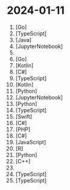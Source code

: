 # 2024-01-11

1. [](https://github.comundefined "Convert Github Copilot to ChatGPT") [Go]
2. [](https://github.comundefined "The open-source AI chat app for everyone.") [TypeScript]
3. [](https://github.comundefined "LSPosed Framework") [Java]
4. [](https://github.comundefined "Free Data Engineering course!") [JupyterNotebook]
5. [](https://github.comundefined "A curated awesome list of lists of interview questions. Feel free to contribute! 🎓") 
6. [](https://github.comundefined "A tool for exploring each layer in a docker image") [Go]
7. [](https://github.comundefined "A Kernel based root solution for Android") [Kotlin]
8. [](https://github.comundefined "一键自动化 下载、安装、激活 Office 的利器。") [C#]
9. [](https://github.comundefined "a very good whiteboard") [TypeScript]
10. [](https://github.comundefined "Revival of removed source extensions for the Tachiyomi app.") [Kotlin]
11. [](https://github.comundefined "Dev tool that writes scalable apps from scratch while the developer oversees the implementation") [Python]
12. [](https://github.comundefined "Reference implementation of Mistral AI 7B v0.1 model.") [JupyterNotebook]
13. [](https://github.comundefined "A natural language interface for computers") [Python]
14. [](https://github.comundefined "Virtual whiteboard for sketching hand-drawn like diagrams") [TypeScript]
15. [](https://github.comundefined "📸 A powerful, high-performance React Native Camera library.") [Swift]
16. [](https://github.comundefined "") [C#]
17. [](https://github.comundefined "Prior to making any Submission(s), you must sign an Adobe Contributor License Agreement, available here at: https://opensource.adobe.com/cla.html. All Submissions you make to Adobe Inc. and its affiliates, assigns and subsidiaries (collectively “Adobe”) are subject to the terms of the Adobe Contributor License Agreement.") [PHP]
18. [](https://github.comundefined "A Swiss Army knife for developers.") [C#]
19. [](https://github.comundefined "web development, streamlined") [JavaScript]
20. [](https://github.comundefined "") [R]
21. [](https://github.comundefined "This repository is for active development of the Azure SDK for Python. For consumers of the SDK we recommend visiting our public developer docs at https://docs.microsoft.com/python/azure/ or our versioned developer docs at https://azure.github.io/azure-sdk-for-python.") [Python]
22. [](https://github.comundefined "Modular ZK(Zero Knowledge) backend accelerated by GPU") [C++]
23. [](https://github.comundefined "Official implementation of DreaMoving") 
24. [](https://github.comundefined "⚡️ Simple, Modular & Accessible UI Components for your React Applications") [TypeScript]
25. [](https://github.comundefined "") [TypeScript]
